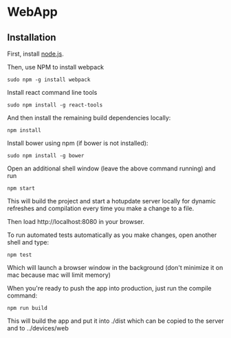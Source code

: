 WebApp
===========

Installation
------------

First, install [node.js](http://nodejs.org/).

Then, use NPM to install webpack

    sudo npm -g install webpack

Install react command line tools

	sudo npm install -g react-tools

And then install the remaining build dependencies locally:

    npm install

Install bower using npm (if bower is not installed):

    sudo npm install -g bower

Open an additional shell window (leave the above command running) and run

    npm start
    
This will build the project and start a hotupdate server locally for dynamic refreshes and compilation every time you make a change to a file.

Then load http://localhost:8080 in your browser.

To run automated tests automatically as you make changes, open another shell and type:

	npm test

Which will launch a browser window in the background (don't minimize it on mac because mac will limit memory)

When you're ready to push the app into production, just run the compile command:

    npm run build

This will build the app and put it into ./dist which can be copied to the server and to ../devices/web
